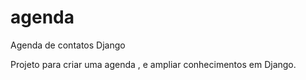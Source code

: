 # agenda
Agenda de contatos Django

Projeto para criar uma agenda , e ampliar conhecimentos em Django.
